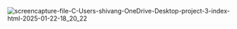 ![screencapture-file-C-Users-shivang-OneDrive-Desktop-project-3-index-html-2025-01-22-18_20_22](https://github.com/user-attachments/assets/a1d4ecc2-94c5-477d-8e91-61392b741f7a)
